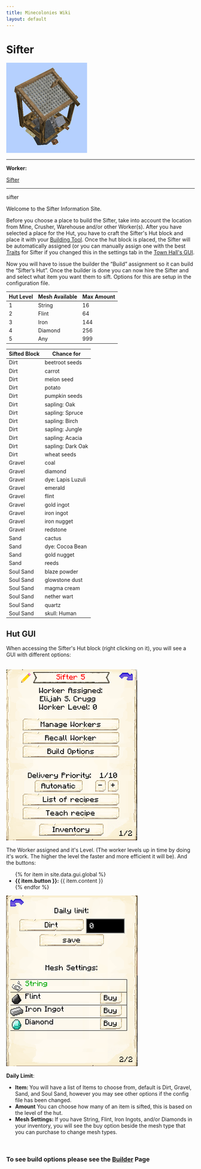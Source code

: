 ```yaml
---
title: Minecolonies Wiki
layout: default
---
```

# Sifter

<div class="infobox box text-center">
    <img src="../../assets/images/buildings/sifter_block.png" alt="Sifter" />
    <hr />
    <div class="row section-text text-left">
        <div class="col">
        <p><strong>Worker:</strong></p>
        </div>
        <div class="col">
        <p><a href="../workers/sifter">Sifter</a></p>
        </div>
    </div>
    <hr />
    <recipe>sifter</recipe>
</div>

Welcome to the Sifter Information Site.

Before you choose a place to build the Sifter, take into account the location from Mine, Crusher, Warehouse and/or other Worker(s). After you have selected a place for the Hut, you have to craft the Sifter's Hut block and place it with your [Building Tool](../items/buildingtool). Once the hut block is placed, the Sifter will be automatically assigned (or you can manually assign one with the best  [Traits](../systems/workerinfo) for Sifter if you changed this in the settings tab in the [Town Hall's GUI](../../source/buildings/townhall).

Now you will have to issue the builder the “Build” assignment so it can build the “Sifter’s Hut”. Once the builder is done you can now hire the Sifter and and select what item you want them to sift. Options for this are setup in the configuration file.

| Hut Level | Mesh Available | Max Amount
| ----- | ----- | -----|
| 1         | String         | 16 |
| 2         | Flint          | 64 |
| 3         | Iron           | 144 |
| 4         | Diamond        | 256 |
| 5         | Any            | 999 |  


| Sifted Block| Chance for |
| ----- | ----- |
| Dirt |	beetroot seeds
| Dirt |	carrot
| Dirt |	melon seed
| Dirt |	potato
| Dirt |	pumpkin seeds
| Dirt |	sapling: Oak
| Dirt |	sapling: Spruce
| Dirt |	sapling: Birch
| Dirt |	sapling: Jungle
| Dirt |	sapling: Acacia
| Dirt |	sapling: Dark Oak
| Dirt |	wheat seeds
| Gravel |	coal
| Gravel |	diamond
| Gravel |	dye: Lapis Luzuli
| Gravel |	emerald
| Gravel |	flint
| Gravel |	gold ingot
| Gravel |	iron ingot
| Gravel |	iron nugget
| Gravel |	redstone
| Sand |	cactus
| Sand |	dye: Cocoa Bean
| Sand |	gold nugget
| Sand |	reeds
| Soul Sand |	blaze powder
| Soul Sand |	glowstone dust
| Soul Sand |	magma cream
| Soul Sand |	nether wart
| Soul Sand |	quartz
| Soul Sand |	skull: Human


## Hut GUI

When accessing the Sifter's Hut block (right clicking on it), you will see a GUI with different options:

<br>
<div class="row">
  <div class="col-sm-12 col-md">
    <img src="../../assets/images/gui/sifter_gui.png" class="img-fluid mx-auto" alt="Sifter GUI">
  </div>
  <div class="col-sm-12 col-md">
    <p>The Worker assigned and it's Level. (The worker levels up in time by doing it's work. The higher the level the faster and more efficient it will be). And the buttons:</p>
    <ul>
      {% for item in site.data.gui.global %}
        <li><strong>{{ item.button }}:</strong> {{ item.content }}</li>
      {% endfor %}
    </ul>
  </div>
</div>
<div class="row">
  <div class="col-sm-12 col-md">
    <img src="../../assets/images/gui/sifter_gui2.png" class="img-fluid mx-auto" alt="Sifter GUI">
  </div>
  <div class="col-sm-12 col-md">
    <p><strong>Daily Limit</strong>:</p>
    <ul>
     <li><strong>Item: </strong> You will have a list of Items to choose from, default is Dirt, Gravel, Sand, and Soul Sand, however you may see other options if the config file has been changed.</li>
     <li><strong>Amount</strong> You can choose how many of an item is sifted, this is based on the level of the hut. </li>
     <li><strong>Mesh Settings: </strong> If you have String, Flint, Iron Ingots, and/or Diamonds in your inventory, you will see the buy option beside the mesh type that you can purchase to change mesh types.</li>
    </ul>
  </div>
</div>  
  
  <br>
  
### **To see build options please see the [Builder](../../source/workers/builder) Page**  

